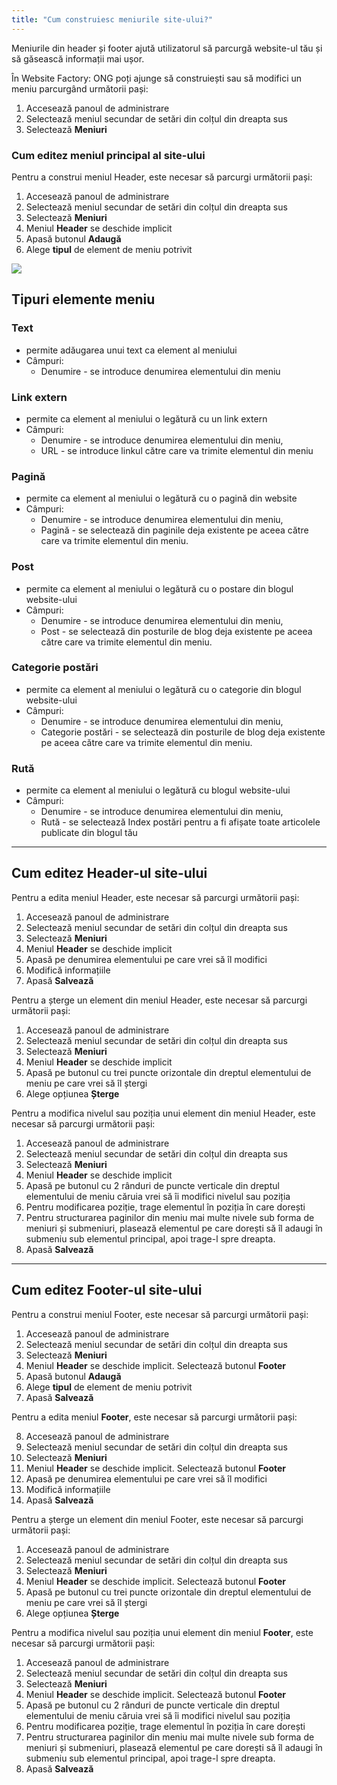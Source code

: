 ```yaml
---
title: "Cum construiesc meniurile site-ului?"
---
```


Meniurile din header și footer ajută utilizatorul să parcurgă website-ul
tău și să găsească informații mai ușor.

În Website Factory: ONG poți ajunge să construiești sau să modifici un
meniu parcurgând următorii pași:

1)  Accesează panoul de administrare
2)  Selectează meniul secundar de setări din colțul din dreapta sus
3)  Selectează **Meniuri**

### Cum editez meniul principal al site-ului

Pentru a construi meniul Header, este necesar să parcurgi următorii
pași:

1)  Accesează panoul de administrare
2)  Selectează meniul secundar de setări din colțul din dreapta sus
3)  Selectează **Meniuri**
4)  Meniul **Header** se deschide implicit
5)  Apasă butonul **Adaugă**
6)  Alege **tipul** de element de meniu potrivit

<a href="/assets/help/001.png">
    <img src="/assets/help/001.png" />
</a>


## Tipuri elemente meniu

### Text

- permite adăugarea unui text ca element al meniului
- Câmpuri:
  - Denumire - se introduce denumirea elementului din meniu

### Link extern

- permite ca element al meniului o legătură cu un link extern
- Câmpuri:
  - Denumire - se introduce denumirea elementului din meniu,
  - URL - se introduce linkul către care va trimite elementul din meniu

### Pagină

- permite ca element al meniului o legătură cu o pagină din website
- Câmpuri:
  - Denumire - se introduce denumirea elementului din meniu,
  - Pagină - se selectează din paginile deja existente pe aceea către
  care va trimite elementul din meniu.

### Post

- permite ca element al meniului o legătură cu o postare din blogul
  website-ului
- Câmpuri:
  - Denumire - se introduce denumirea elementului din meniu,
  - Post - se selectează din posturile de blog deja existente pe aceea
  către care va trimite elementul din meniu.

### Categorie postări

- permite ca element al meniului o legătură cu o categorie din blogul
  website-ului
- Câmpuri:
  - Denumire - se introduce denumirea elementului din meniu,
  - Categorie postări - se selectează din posturile de blog deja
  existente pe aceea către care va trimite elementul din meniu.

### Rută

- permite ca element al meniului o legătură cu blogul website-ului
- Câmpuri:
  - Denumire - se introduce denumirea elementului din meniu,
  - Rută - se selectează Index postări pentru a fi afișate toate
  articolele publicate din blogul tău

---

## Cum editez Header-ul site-ului

Pentru a edita meniul Header, este necesar să parcurgi următorii pași:

1)  Accesează panoul de administrare
2)  Selectează meniul secundar de setări din colțul din dreapta sus
3)  Selectează **Meniuri**
4)  Meniul **Header** se deschide implicit
5)  Apasă pe denumirea elementului pe care vrei să îl modifici
6)  Modifică informațiile
7)  Apasă **Salvează**

Pentru a șterge un element din meniul Header, este necesar să parcurgi
următorii pași:

1)  Accesează panoul de administrare
2)  Selectează meniul secundar de setări din colțul din dreapta sus
3)  Selectează **Meniuri**
4)  Meniul **Header** se deschide implicit
5)  Apasă pe butonul cu trei puncte orizontale din dreptul elementului
    de meniu pe care vrei să îl ștergi
6)  Alege opțiunea **Șterge**

Pentru a modifica nivelul sau poziția unui element din meniul Header,
este necesar să parcurgi următorii pași:

1)  Accesează panoul de administrare
2)  Selectează meniul secundar de setări din colțul din dreapta sus
3)  Selectează **Meniuri**
4)  Meniul **Header** se deschide implicit
5)  Apasă pe butonul cu 2 rânduri de puncte verticale din dreptul
    elementului de meniu căruia vrei să îi modifici nivelul sau
    poziția
6)  Pentru modificarea poziție, trage elementul în poziția în care
    dorești
7)  Pentru structurarea paginilor din meniu mai multe nivele sub forma
    de meniuri și submeniuri, plasează elementul pe care dorești să îl
    adaugi în submeniu sub elementul principal, apoi trage-l spre
    dreapta.
8)  Apasă **Salvează**

---

## Cum editez Footer-ul site-ului

Pentru a construi meniul Footer, este necesar să parcurgi următorii
pași:

1)  Accesează panoul de administrare
2)  Selectează meniul secundar de setări din colțul din dreapta sus
3)  Selectează **Meniuri**
4)  Meniul **Header** se deschide implicit. Selectează butonul **Footer**
5)  Apasă butonul **Adaugă**
6)  Alege **tipul** de element de meniu potrivit
7)  Apasă **Salvează**

Pentru a edita meniul **Footer**, este necesar să parcurgi următorii
pași:

8)  Accesează panoul de administrare
9)  Selectează meniul secundar de setări din colțul din dreapta sus
10) Selectează **Meniuri**
11) Meniul **Header** se deschide implicit. Selectează butonul
    **Footer**
12) Apasă pe denumirea elementului pe care vrei să îl modifici
13) Modifică informațiile
14) Apasă **Salvează**

Pentru a șterge un element din meniul Footer, este necesar să parcurgi
următorii pași:

1)  Accesează panoul de administrare
2)  Selectează meniul secundar de setări din colțul din dreapta sus
3)  Selectează **Meniuri**
4)  Meniul **Header** se deschide implicit. Selectează butonul **Footer**
5)  Apasă pe butonul cu trei puncte orizontale din dreptul elementului
    de meniu pe care vrei să îl ștergi
6)  Alege opțiunea **Șterge**

Pentru a modifica nivelul sau poziția unui element din meniul
**Footer**, este necesar să parcurgi următorii pași:

1)  Accesează panoul de administrare
2)  Selectează meniul secundar de setări din colțul din dreapta sus
3)  Selectează **Meniuri**
4)  Meniul **Header** se deschide implicit. Selectează butonul **Footer**
5)  Apasă pe butonul cu 2 rânduri de puncte verticale din dreptul
    elementului de meniu căruia vrei să îi modifici nivelul sau poziția
6)  Pentru modificarea poziție, trage elementul în poziția în care dorești
7)  Pentru structurarea paginilor din meniu mai multe nivele sub forma
    de meniuri și submeniuri, plasează elementul pe care dorești să îl
    adaugi în submeniu sub elementul principal, apoi trage-l spre dreapta.
8)  Apasă **Salvează**
